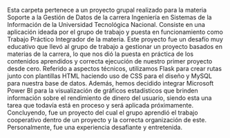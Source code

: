 Esta carpeta pertenece a un proyecto grupal realizado para la materia Soporte a la Gestión de Datos de la carrera Ingeniería en Sistemas de la Información de la Universidad Tecnológica Nacional. Consiste en una aplicación ideada por el grupo de trabajo y puesta en funcionamiento como Trabajo Práctico Integrador de la materia.
Este proyecto fue un desafío muy educativo que llevó al grupo de trabajo a gestionar un proyecto basados en materias de la carrera, lo que nos dió la puesta en práctica de los contenidos aprendidos y correcta ejecución de nuestro primer proyecto desde cero.
Referido a aspectos técnicos, utilizamos Flask para crear rutas junto con plantillas HTML haciendo uso de CSS para el diseño y MySQL para nuestra base de datos. Además, hemos decidido integrar Microsoft Power BI para la visualización de gráficos estadísticos que brinden información sobre el rendimiento de dinero del usuario, siendo esta una tarea que todavía está en proceso y será aplicada próximamente.
Concluyendo, fue un proyecto del cual el grupo aprendió el trabajo cooperativo dentro de un proyecto y la correcta organización de este. Personalmente, fue una experiencia desafiante y entretenida.
